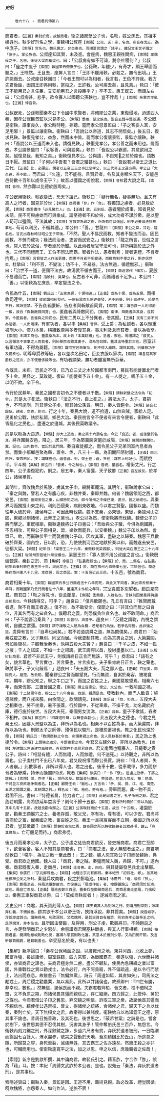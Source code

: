 

##### 史記
　　 `卷六十八 ‧ 商君列傳第八`

* * *

商君者，`【正義】秦封於商，故號商君。`衞之諸庶孽公子也，名鞅，姓公孫氏，其祖本姬姓也。鞅少好刑名之學，事魏相公叔座`【索隱】公叔，氏；座，名也。座音在戈反。`為中庶子。`【索隱】官名也。魏已置之，非自秦也。周禮夏官謂之「諸子」，禮記文王世子謂之「庶子」，掌公族也。`公叔座知其賢，未及進。會座病，魏惠王親徃問病，`【索隱】即魏侯之子，名罃，後徙大梁而稱梁也。`曰：「公叔病有如不可諱，將奈社稷何？」公叔曰：「座之中庶子`【索隱】戰國策云衞庶子也。`公孫鞅，年雖少，有奇才，願王舉國而聽之。」王嘿然。王且去，座屏人言曰：「王即不聽用鞅，必殺之，無令出境。」王許諾而去。公叔座召鞅謝曰：「今者王問可以為相者，我言若，王色不許我。我方先君後臣，因謂王即弗用鞅，當殺之。王許我。汝可疾去矣，且見禽。」鞅曰：「彼王不能用君之言任臣，又安能用君之言殺臣乎？」卒不去。惠王旣去，而謂左右曰：「公叔病甚，悲乎，欲令寡人以國聽公孫鞅也，豈不悖哉！」`【索隱】疾重而悖亂也。【正義】悖音背。`

公叔旣死，公孫鞅聞秦孝公下令國中求賢者，將脩繆公之業，東復侵地，迺遂西入秦，因孝公寵臣景監以求見孝公。`【索隱】景姓，楚之族也。監音去聲平聲並通。`孝公旣見衞鞅，語事良久，孝公時時睡，弗聽。罷而孝公怒景監曰：「子之客妄人耳，安足用邪！」景監以讓衞鞅。衞鞅曰：「吾說公以帝道，其志不開悟矣。」後五日，復求見鞅。鞅復見孝公，益愈，然而未中旨。罷而孝公復讓景監，景監亦讓鞅。鞅曰：「吾說公以王道而未入也。請復見鞅。」鞅復見孝公，孝公善之而未用也。罷而去。孝公謂景監曰：「汝客善，可與語矣。」鞅曰：「吾說公以霸道，其意欲用之矣。誠復見我，我知之矣。」衞鞅復見孝公。公與語，不自知𨞢之前於席也。語數日不厭。景監曰：「子何以中吾君？吾君之驩甚也。」鞅曰：「吾說君以帝王之道比三代，`【正義】比，必寐反。說者以五帝三王之事比至孝公，以三代帝王之道方興。孝公曰「太久遠，吾不能」。`而君曰：『久遠，吾不能待。且賢君者，各及其身顯名天下，安能邑邑待數十百年以成帝王乎？』故吾以彊國之術說君，`【索隱】音稅`君大說之耳。`【索隱】音悅。`然亦難以比德於殷周矣。」

孝公旣用衞鞅，鞅欲變法，恐天下議己。衞鞅曰：「疑行無名，疑事無功。且夫有高人之行者，固見非於世；`【索隱】商君書「非」作「負」。`有獨知之慮者，必見敖於民。`【索隱】商君書作「必見驁於人」也。【正義】敖，五到反。`愚者闇於成事，知者見於未萌。民不可與慮始而可與樂成。論至德者不和於俗，成大功者不謀於衆。是以聖人苟可以彊國，不法其故；`【索隱】言救弊為政之術，所為苟可以彊國，則不必要須法於故事也。`苟可以利民，不循其禮。」孝公曰：「善。」甘龍曰：`【索隱】孝公之臣，甘姓，龍名也。甘氏出春秋時甘昭公王子帶後。`「不然。聖人不易民而教，知者不變法而治。因民而教，不勞而成功；緣法而治者，吏習而民安之。」衞鞅曰：「龍之所言，世俗之言也。常人安於故俗，學者溺於所聞。以此兩者居官守法可也，非所與論於法之外也。三代不同禮而王，五伯不同法而霸。智者作法，愚者制焉；賢者更禮，不肖者拘焉。」`【索隱】言賢智之人作法更禮，而愚不肖者不明變通，而輙拘制不使之行，斯亦信然矣。`杜摯曰：「利不百，不變法；功不十，不易器。法古無過，循禮無邪。」衞鞅曰：「治世不一道，便國不法古。故湯武不循古而王，`【索隱】商君書作「脩古」。`夏殷不易禮而亡。`【索隱】指殷紂、夏桀也。`反古者不可非，而循禮者不足多。」孝公曰：「善。」以衞鞅為左庶長，卒定變法之令。

令民為什五，`【索隱】劉氏云：「五家為保，十保相連。」【正義】或為十保，或為五保。`而相收司連坐。`【索隱】收司謂相糾發也。一家有罪而九家連舉發，若不糾舉，則十家連坐。恐變令不行，故設重禁。`不告姦者腰斬，告姦者與斬敵首同賞，`【索隱】案：謂告姦一人則得爵一級，故云「與斬敵首同賞」也。`匿姦者與降敵同罰。`【索隱】案律，降敵者誅其身，沒其家，今匿姦者，言當與之同罰也。`民有二男以上不分異者，倍其賦。`【正義】民有二男不別為活者，一人出兩課。`有軍功者，各以率`【集解】音律。`受上爵；為私鬬者，各以輕重被刑大小。僇力本業，耕織致粟帛多者復其身。事末利及怠而貧者，舉以為收孥。`【索隱】末謂工商也。蓋農桑為本，故上云「本業耕織」也。怠者，懈也。周禮謂之「疲民」。以言懈怠不事事之人而貧者，則糾舉而收錄其妻子，沒為官奴婢，蓋其法特重於古也。`宗室非有軍功論，不得為屬籍。`【索隱】謂宗室若無軍功，則不得入屬籍。謂除其籍，則雖無功不及爵秩也。`明尊卑爵秩等級，各以差次名田宅，臣妾衣服以家次。`【索隱】謂各隨其家爵秩之班次，亦不使僭侈踰等也。`有功者顯榮，無功者雖富無所芬華。

令旣具，未布，恐民之不信，已乃立三丈之木於國都市南門，募民有能徙置北門者予十金。民怪之，莫敢徙。復曰「能徙者予五十金」。有一人徙之，輒予五十金，以明不欺。卒下令。

令行於民朞年，秦民之國都言初令之不便者以千數。`【索隱】謂鞅新變之法令為「初令」。`於是太子犯法。衞鞅曰：「法之不行，自上犯之。」將法太子。太子，君嗣也，不可施刑，刑其傅公子虔，黥其師公孫賈。明日，秦人皆趨令。`【索隱】趨音七踰反。趨者，向也，附也。`行之十年，秦民大說，道不拾遺，山無盜賊，家給人足。民勇於公戰，怯於私鬬，鄉邑大治。秦民初言令不便者有來言令便者，衞鞅曰「此皆亂化之民也」，盡遷之於邊城。其後民莫敢議令。

於是以鞅為大良造。`【索隱】即大上造也，秦之第十六爵名也。今云「良造」者，或後變其名耳。`將兵圍魏安邑，降之。居三年，作為築冀闕宮庭於咸陽，`【索隱】冀闕即魏闕也。冀，記也。出列教令，當記於此門闕。`秦自雍徙都之。而令民父子兄弟同室內息者為禁。而集小都鄉邑聚為縣，置令、丞，凡三十一縣。為田開阡陌封疆，`【正義】南北曰阡，東西曰陌。按：謂驛塍也。疆音疆。封，聚土也；疆，界也：謂界上封記也。`而賦稅平。平斗桶`【集解】鄭玄曰：「音勇，今之斛也。」【索隱】音統，量器名。`權衡丈尺。行之四年，公子虔復犯約，劓之。居五年，秦人富彊，天子致胙`【正義】音左故反。`於孝公，諸侯畢賀。

其明年，齊敗魏兵於馬陵，虜其太子申，殺將軍龐涓。其明年，衞鞅說孝公曰：「秦之與魏，譬若人之有腹心疾，非魏并秦，秦即并魏。何者？魏居領阨之西，都安邑，`【索隱】蓋即安邑之東，山領險阨之地，即今蒲州之中條已東，連汾、晉之嶮嶝也。`與秦界河而獨擅山東之利。利則西侵秦，病則東收地。今以君之賢聖，國賴以盛。而魏徃年大破於齊，諸侯畔之，可因此時伐魏。魏不支秦，必東徙。東徙，秦據河山之固，東鄉以制諸侯，此帝王之業也。」孝公以為然，使衞鞅將而伐魏。魏使公子卬將而擊之。軍旣相距，衞鞅遺魏將公子卬書曰：「吾始與公子驩，今俱為兩國將，不忍相攻，可與公子面相見，盟，樂飲而罷兵，以安秦魏。」魏公子卬以為然。會盟已，飲，而衞鞅伏甲士而襲虜魏公子卬，因攻其軍，盡破之以歸秦。魏惠王兵數破於齊秦，國內空，日以削，恐，乃使使割河西之地獻於秦以和。而魏遂去安邑，徙都大梁。`【索隱】紀年曰：「梁惠王二十九年，秦衞鞅伐梁西鄙」，則徙大梁在惠王之二十九年也。【正義】從蒲州安邑徙汴州浚儀也。`梁惠王曰：「寡人恨不用公叔座之言也。」衞鞅旣破魏還，秦封之於、商`【集解】徐廣曰：「弘農商縣也。」【索隱】於、商，二縣名，在弘農。紀年云秦封鞅在惠王三十年，與此文合。【正義】於、商在鄧州內鄉縣東七里，古於邑也。商洛縣在商州東八十九里，本商邑，周之商國。案：十五邑近此三邑。`十五邑，號為商君。

商君相秦十年，`【索隱】戰國策云孝公行商君法十八年而死，與此文不同者，案此直云相秦十年耳，而戰國策乃云行商君法十八年，蓋連其未作相之年耳。`宗室貴戚多怨望者。趙良見商君。商君曰：「鞅之得見也，從孟蘭皐，`【索隱】孟蘭臯，人姓名也。言鞅前因蘭臯得與趙良相見也。`今鞅請得交，可乎？」趙良曰：「僕弗敢願也。孔丘有言曰：『推賢而戴者進，聚不肖而王者退。』僕不肖，故不敢受命。僕聞之曰：『非其位而居之曰貪位，非其名而有之曰貪名。』僕聽君之義，則恐僕貪位貪名也。故不敢聞命。」商君曰：「子不說吾治秦與？」`【索隱】說音悅。與音予。`趙良曰：「反聽之謂聦，內視之謂明，自勝之謂彊。`【索隱】謂守謙敬之人是為自勝，若是者乃為強。若爭名得勝，此非強之道。`虞舜有言曰：『自卑也尚矣。』君不若道虞舜之道，無為問僕矣。」商君曰：「始秦戎翟之教，父子無別，同室而居。今我更制其教，而為其男女之別，大築冀闕，營如魯衞矣。子觀我治秦也，孰與五羖大夫賢？」趙良曰：「千羊之皮，不如一狐之掖；千人之諾諾，不如一士之諤諤。武王諤諤以昌，殷紂墨墨以亡。`【正義】以殷紂比商君。`君若不非武王乎，則僕請終日正言而無誅，可乎？」商君曰：「語有之矣，貌言華也，至言實也，苦言藥也，甘言疾也。夫子果肯終日正言，鞅之藥也。鞅將事子，子又何辭焉！」趙良曰：「夫五羖大夫，荊之鄙人也。`【正義】百里奚，南陽宛人。屬楚，故云荊。`聞秦繆公之賢而願望見，行而無資，自粥於秦客，被褐食牛。期年，繆公知之，舉之牛口之下，而加之百姓之上，秦國莫敢望焉。相秦六七年，而東伐鄭，三置晉國之君，`【索隱】謂立晉惠公、懷公、文公也。`一救荊國之禍。`【索隱】十二諸侯年表，穆公二十八年會晉，救楚，朝周是也。`發教封內，而巴人致貢；施德諸侯，而八戎來服。由余聞之，款關請見。`【集解】韋昭曰：「款，叩也。」`五羖大夫之相秦也，勞不坐乘，暑不張蓋，行於國中，不從車乘，不操干戈，功名藏於府庫，德行施於後世。五羖大夫死，秦國男女流涕，`【正義】音躰。`童子不歌謠，舂者不相杵。`【集解】鄭玄曰：「相謂送杵聲，以聲音自勸也。」`此五羖大夫之德也。今君之見秦王也，因嬖人景監以為主，非所以為名也。相秦不以百姓為事，而大築冀闕，非所以為功也。刑黥太子之師傅，殘傷民以駿刑，是積怨畜禍也。教之化民也深於命，`【索隱】劉氏云：「教謂商鞅之令也，命謂秦君之命也。言人畏鞅甚於秦君。」`民之効上也捷於令。`【索隱】上謂鞅之處分。今謂秦君之令。`今君又左建外易，非所以為教也。`【索隱】左建謂以左道建立威權也。外易謂在外革易君命也。`君又南面也稱寡人，日繩秦之貴公子。詩曰：『相鼠有體，人而無禮，人而無禮，何不遄死。』以詩觀之，非所以為壽也。公子虔杜門不出已八年矣，君又殺祝懽而黥公孫賈。詩曰：『得人者興，失人者崩。』此數事者，非所以得人也。君之出也，後車十數，從車載甲，多力而駢脅者為驂乘，持矛而操闟`所及反。`戟者`【集解】徐廣曰：「一作『尞』。屈盧之勁矛，干將之雄戟。」【索隱】闟，亦作「鈒」，同所及反。鄒誕音吐臈反。尞音遼。屈音九勿反。按：屈盧、干將並古良匠造矛戟者名。【正義】顧野王云：「鋋也。」方言云：「矛，吳、揚、江、淮、南楚、五湖之閒謂之鋋。其柄謂之矜。」釋名云：「戟，格也。旁有格。」`旁車而趨。此一物不具，君固不出。書曰：『恃德者昌，恃力者亡。』`【索隱】此是周書之言，孔子所刪之餘。`君之危若朝露，尚將欲延年益壽乎？則何不歸十五都，`【索隱】衞鞅所封商於二縣以為國，其中凡有十五都，故趙良勸令歸之。【正義】公孫鞅封商於十五邑，故云「十五都」。`灌園於鄙，勸秦王顯巖穴之士，養老存孤，敬父兄，序有功，尊有德，可以少安。君尚將貪商於之富，寵秦國之教，畜百姓之怨，秦王一旦捐賔客而不立朝，秦國之所以收君者，豈其微哉？`【索隱】謂鞅於秦無仁恩，故秦國之所以將收錄鞅者其效甚明，故云「豈其微哉」。`亡可翹足而待。」商君弗從。

後五月而秦孝公卒，太子立。公子虔之徒告商君欲反，發吏捕商君。商君亡至關下，欲舍客舍。客人不知其是商君也，曰：「商君之法，舍人無驗者坐之。」商君喟然歎曰：「嗟乎，為法之敝一至此哉！」去之魏。魏人怨其欺公子卬而破魏師，弗受。商君欲之他國。魏人曰：「商君，秦之賊。秦彊而賊入魏，弗歸，不可。」遂內秦。商君旣復入秦，走商邑，`【索隱】走音奏。走，向也。`與其徒屬發邑兵北出擊鄭。`【集解】徐廣曰：「京兆鄭縣也。」【索隱】地理志京兆有鄭縣。秦本紀云「初縣杜、鄭」，按其地是鄭桓公友之所封。`秦發兵攻商君，殺之於鄭黽池。`【集解】徐廣曰：「黽，或作『彭』。」【索隱】鄭黽池者，時黽池屬鄭故也。而徐廣云「黽或作彭」者，按鹽鐵論云「商君困於彭池」故也。黽音亡忍反。【正義】黽池去鄭三百里，蓋秦兵至鄭破商邑兵，而商君東走至黽，乃擒殺之。`秦惠王車裂商君以徇，曰：「莫如商鞅反者！」遂滅商君之家。

太史公曰：商君，其天資刻薄人也。`【索隱】謂天資其人為刻薄之行。刻謂用刑深刻；薄謂弃仁義，不悃誠也。`跡其欲干孝公以帝王術，挾持浮說，非其質矣。`【索隱】說音如字。浮說即虛說也。謂鞅得用，刑政深刻，又欺魏將，是其天資自有狙詐，則初為孝公論帝王之術，是浮說耳，非本性也。`且所因由嬖臣，及得用，刑公子虔，欺魏將卬，不師趙良之言，亦足發明商君之少恩矣。余嘗讀商君開塞耕戰書，與其人行事相類。`【索隱】按商君書，開謂刑嚴峻則政化開，塞謂布恩賞則政化塞，其意本於嚴刑少恩。又為田開阡陌，及言斬敵首賜爵，是耕戰書也。`卒受惡名於秦，有以也夫！

【集解】新序論曰：「秦孝公保崤函之固，以廣雍州之地，東并河西，北收上郡，國富兵彊，長雄諸侯，周室歸籍，四方來賀，為戰國霸君，秦遂以彊，六世而并諸侯，亦皆商君之謀也。夫商君極身無二慮，盡公不顧私，使民內急耕織之業以富國，外重戰伐之賞以勸戎士，法令必行，內不阿貴寵，外不偏疏遠，是以令行而禁止，法出而姦息。故雖書云『無偏無黨』，詩云『周道如砥，其直如矢』，司馬法之勵戎士，周后稷之勸農業，無以易此。此所以并諸侯也。故孫卿曰：『四世有勝，非幸也，數也。』然無信，諸侯畏而不親。夫霸君若齊桓、晉文者，桓不倍柯之盟，文不負原之期，而諸侯畏其彊而親信之，存亡繼絕，四方歸之，此管仲、舅犯之謀也。今商君倍公子卬之舊恩，弃交魏之明信，詐取三軍之衆，故諸侯畏其彊而不親信也。藉使孝公遇齊桓、晉文，得諸侯之統將，合諸侯之君，驅天下之兵以伐秦，秦則亡矣。天下無桓文之君，故秦得以兼諸侯。衞鞅始自以為知霸王之德，原其事不諭也。昔周召施善政，及其死也，後世思之，『蔽芾甘棠』之詩是也。嘗舍於樹下，後世思其德不忍伐其樹，況害其身乎！管仲奪伯氏邑三百戶，無怨言。今衞鞅內刻刀鋸之刑，外深鈇鉞之誅，步過六尺者有罰，弃灰於道者被刑，一日臨渭而論囚七百餘人，渭水盡赤，號哭之聲動於天地，畜怨積讎比於丘山，所逃莫之隱，所歸莫之容，身死車裂，滅族無姓，其去霸王之佐亦遠矣。然惠王殺之亦非也，可輔而用也。使衞鞅施寬平之法，加之以恩，申之以信，庶幾霸者之佐哉！」

【索隱】新序是劉歆所撰，其中論商君，故裴氏引之。藉音胙，字合作「胙」，誤為「藉」耳。按：本紀「周歸文武胙於孝公者」是也。說苑云「秦法，弃灰於道者刑」，是其事也。

索隱述贊曰：衞鞅入秦，景監是因。王道不用，霸術見親。政必改革，禮豈因循。旣欺魏將，亦怨秦人。如何作法，逆旅不賔！

* * *

